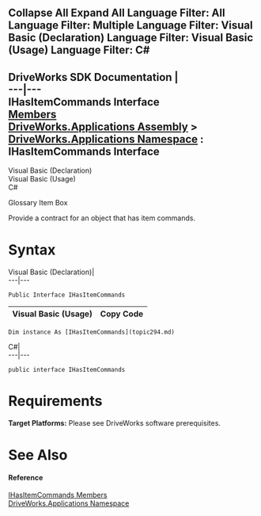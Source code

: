 Collapse All Expand All Language Filter: All  Language Filter: Multiple  Language Filter: Visual Basic (Declaration) Language Filter: Visual Basic (Usage) Language Filter: C#  
---  
DriveWorks SDK Documentation  |   
---|---  
IHasItemCommands Interface   
[Members](topic295.md)   
[DriveWorks.Applications Assembly](topic13.md) > [DriveWorks.Applications Namespace](topic16.md) : IHasItemCommands Interface  
---  
  
Visual Basic (Declaration)    
Visual Basic (Usage)    
C# 

Glossary Item Box

Provide a contract for an object that has item commands. 

# Syntax

Visual Basic (Declaration)|   
---|---  
      
    
    Public Interface IHasItemCommands   
  
Visual Basic (Usage)| Copy Code  
---|---  
      
    
    Dim instance As [IHasItemCommands](topic294.md)  
  
C#|   
---|---  
      
    
    public interface IHasItemCommands   
  
# Requirements

**Target Platforms:** Please see DriveWorks software prerequisites.

# See Also

#### Reference

[IHasItemCommands Members](topic295.md)   
[DriveWorks.Applications Namespace](topic16.md)



